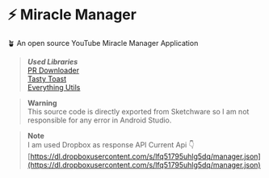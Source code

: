 # ⚡ Miracle Manager
🪴 An open source YouTube Miracle Manager Application
>***Used Libraries***<br>
> [PR Downloader](https://github.com/amitshekhariitbhu/PRDownloader)<br>
> [Tasty Toast](https://github.com/yadav-rahul/TastyToast)<br>
> [Everything Utils](https://github.com/abodinagdat16/EveryThingUtils)<br>

>**Warning**<br>
>This source code is directly exported from Sketchware so I am not responsible for any error in Android Studio.

>**Note**<br>
> I am used Dropbox as response API
> Current Api 👇
> [https://dl.dropboxusercontent.com/s/lfq51795uhlg5dq/manager.json](https://dl.dropboxusercontent.com/s/lfq51795uhlg5dq/manager.json)

